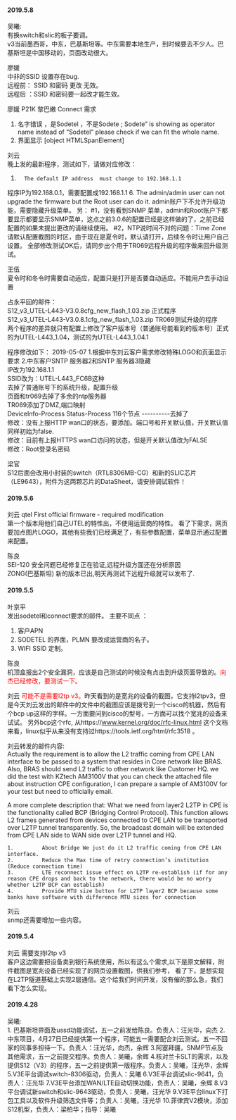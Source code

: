 
#### 2019.5.8

吴曦:<br>
有换switch和slic的板子要调。<br>
v3当前墨西哥，中东，巴基斯坦等。中东需要本地生产，到时候要去不少人。巴基斯坦是中国移动的，页面改动很大。

廖媛 <br>
中非的SSID 设置存在bug.<br>
远程前： SSID 和密码 更改 无效。<br>
远程后 ：SSID 和密码要一起改才能生效。<br>

廖媛 P21K  黎巴嫩 Connect 需求<br>
1. 名字错误 ，是Sodetel ，不是Sodete ;
Sodete” is showing as operator name instead of “Sodetel” please check if we can fit the whole name.
2.  界面显示 [object HTMLSpanElement]


刘云<br>
晚上发的最新程序，测试如下，请做对应修改：
1.       The default IP address  must change to 192.168.1.1
程序IP为192.168.0.1，需要配置成192.168.1.1
6.       The admin/admin user can not upgrade the firmware but the Root user can do it.
admin账户下不允许升级功能，需要隐藏升级菜单。
另：
#1，没有看到SNMP 菜单，admin和Root账户下都要显示都要显示SNMP菜单，这点之前3.0.6的配置已经是这样做的了，之前已经配置的如果未提出更改的请继续使用。
#2，NTP说时间不对的问题：Time Zone请默认配置截图的时区，由于现在是夏令时，默认请打开，后续冬令时让用户自己设置。
全部修改测试OK后，请同步出个用于TR069远程升级的程序做来回升级测试。

王伍<br>
夏令时和冬令时需要自动适应，配置只是打开是否要自动适应。不能用户去手动设置

占永平回的邮件：<br>
S12_v3_UTEL-L443-V3.0.8cfg_new_flash_1.03.zip       正式程序<br>
S12_v3_UTEL-L443-V3.0.8.1cfg_new_flash_1.03.zip    TR069测试升级的程序<br>
两个程序的差异就只有配置上修改了客户版本号（普通账号能看到的版本号）正式的为UTEL-L443_1.04，测试的为UTEL-L443_1.04.1

程序修改如下：
2019-05-07 1.根据中东刘云客户需求修改特殊LOGO和页面显示要求 2.中东客户SNTP 服务器2和SNTP 服务器3隐藏<br>
IP改为192.168.1.1<br>
SSID改为：UTEL-L443_FC6B这种<br>
去掉了普通账号下的系统升级，配置升级<br>
页面和tr069去掉了多余的ntp服务器<br>
TR069添加了DMZ,端口映射<br>
DeviceInfo-Process Status-Process 116个节点 ----------去掉了<br>
修改：没有上报HTTP wan口的状态，要添加。端口号和开关默认值，开关默认值同样初始为false.<br>
修改：目前有上报HTTPS wan口访问的状态，但是开关默认值改为FALSE<br>
修改：Root登录名密码<br>

梁官<br>
S12后面会改用小封装的switch（RTL8306MB-CG）和新的SLIC芯片（LE9643），附件为这两颗芯片的DataSheet，请安排调试软件！

#### 2019.5.6

刘云 qtel First official firmware - required modification <br>
第一个版本用他们自己UTEL的特性出，不使用运营商的特性。
看了下需求，网页要加点图片LOGO，其他有些我们已经满足了，有些参数配置，菜单显示通过配置来配置。

陈良<br>
SEI-120 安全问题已经修复正在验证,远程升级方面还在分析原因 <br>
ZONG(巴基斯坦) 新的版本已出,明天再测试下远程升级就可以发布了. <br>



#### 2019.5.5

叶京平<br>
发出sodetel和connect要求的邮件。
主要不同点 ：
1. 客户APN
2. SODETEL 的界面，PLMN 要改成运营商的名子。
3. WIFI SSID 定制。

陈良<br>
机顶盒报出2个安全漏洞，应该是自己测试的时候没有点击到升级页面导致的。<font color=red>向杰已经修改，要测试一下。</font>

刘云 
<font color=red>可能不是需要l2tp v3。</font>昨天看到的是宽兆的设备的截图，它支持l2tpv3，但是今天刘云发出的邮件中的文件中的截图应该是拨号到一个cisco的机器，然后有个bcp up这样的字样。一方面要问到cisco的型号，一方面可以找个宽兆的设备来试试。
另外bcp这个rfc, 从https://www.kernel.org/doc/rfc-linux.html 这个文档来看，linux似乎从来没有支持过https://tools.ietf.org/html/rfc3518 。

刘云转发的邮件内容:<br>
Actually the requirement is to allow the L2 traffic coming from CPE LAN interface to be passed to a system that resides in Core network like BRAS. Also, BRAS should send L2 traffic to other network like Customer HQ. we did the test with KZtech AM3100V that you can check the attached file about instruction CPE configuration, I can prepare a sample of AM3100V for your test but need to officially email.
 
A more complete description that:
What we need from layer2 L2TP in CPE is the functionality called BCP (Bridging Control Protocol). This function allows L2 frames generated from devices connected to CPE LAN to be transported over L2TP tunnel transparently. So, the broadcast domain will be extended from CPE LAN side to WAN side over L2TP tunnel and HQ.
 
 
    1.         About Bridge We just do it L2 traffic coming from CPE LAN interface.
    2.         Reduce the Max time of retry connection’s institution (Reduce connection time)
    3.         LTE reconnect issue effect on L2TP re-establish (if for any reason CPE drops and back to the network, there would be no worry whether L2TP BCP can establish)
    4.         Provide MTU size button for L2TP layer2 BCP because some banks have software with difference MTU sizes for connection
    
刘云<br>
snmp还需要增加一些内容。

#### 2019.5.4

刘云 需要支持l2tp v3 <br>
客户这边需要把设备卖到银行系统使用，所以有这么个需求,以下是原文解释，附件截图是宽兆设备已经实现了的网页设置截图，供我们参考，
看了下，是想实现在L2TP隧道基础上实现2层通信。这个给我们时间开发，没有催的那么急，我们看下怎么实现。


#### 2019.4.28

吴曦:<br>
    1. 巴基斯坦界面及ussd功能调试，五一之前发给陈良。负责人：汪光华，向杰
    2.中东项目，4月27日已经提供第一个程序，可能五一需要配合刘云测试。五一不回家的同事多担待一下。负责人：汪光华，向杰，余辉
    3.阿塞拜疆，SNMP节点及其他需求，五一之前提交程序。负责人：吴曦，余辉
    4.核对兰卡SLT的需求，以及提供S12（V3）的程序，五一之前提供第一版程序。负责人：吴曦，汪光华，余辉
    5.V3E平台调试switch-8306驱动，负责人：吴曦
    6.V3E平台调试slic-9641，负责人：汪光华
    7.V3E平台添加WAN/LTE自动切换功能，负责人：吴曦，余辉
    8.V3平台调试新switch和slic-9643驱动，负责人：吴曦，汪光华
    9.V3E平台linux下打包工具以及软件升级筛选文件等；负责人：吴曦，汪光华
    10.菲律宾V2模块，添加S12机型，负责人：梁柏华；指导：吴曦
